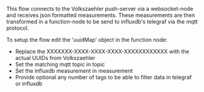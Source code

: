 This flow connects to the Volkszaehler push-server via a websocket-node and receives json formatted measurements.
These measurements are then transformed in a function-node to be send to influxdb's telegraf via the mqtt protocol.

To setup the flow edit the 'uuidMap' object in the function node:
-	Replace the XXXXXXX-XXXX-XXXX-XXXX-XXXXXXXXXXXX with the actual UUIDs from Volkszaehler
-	Set the matching mqtt topic in topic
-	Set the influxdb measurement in measurement
-	Provide optional any number of tags to be able to filter data in telegraf or influxdb
